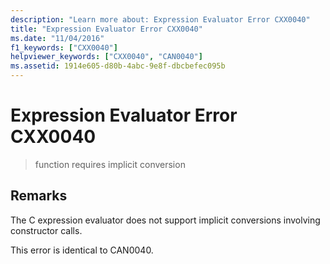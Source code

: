 ```yaml
---
description: "Learn more about: Expression Evaluator Error CXX0040"
title: "Expression Evaluator Error CXX0040"
ms.date: "11/04/2016"
f1_keywords: ["CXX0040"]
helpviewer_keywords: ["CXX0040", "CAN0040"]
ms.assetid: 1914e605-d80b-4abc-9e8f-dbcbefec095b
---
```

# Expression Evaluator Error CXX0040

> function requires implicit conversion

## Remarks

The C expression evaluator does not support implicit conversions involving constructor calls.

This error is identical to CAN0040.
